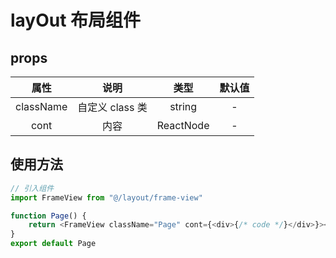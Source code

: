 <!--
 * @Descripttion:
 * @version:
 * @Author: zhoukai
 * @Date: 2022-08-02 14:22:16
 * @LastEditors: zhoukai
 * @LastEditTime: 2022-08-02 16:06:48
-->

# layOut 布局组件

## props

|   属性    |      说明       |   类型    | 默认值 |
| :-------: | :-------------: | :-------: | :----: |
| className | 自定义 class 类 |  string   |   -    |
|   cont    |      内容       | ReactNode |   -    |

## 使用方法

```javascript
// 引入组件
import FrameView from "@/layout/frame-view"

function Page() {
    return <FrameView className="Page" cont={<div>{/* code */}</div>}></FrameView>
}
export default Page
```

